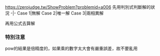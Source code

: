 https://zerojudge.tw/ShowProblem?problemid=a006
先用判別式判斷解的狀況
-|-
Case 1|無解
Case 2|唯一解
Case 3|兩相異解

再用公式去算解

### 特別注意
pow的結果是倍精度的，如果乘的數字太大會有嚴重誤差，故不要亂用
